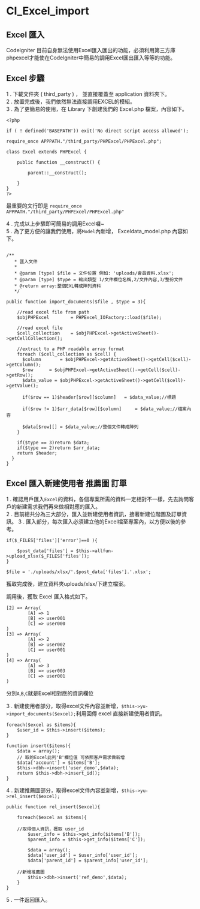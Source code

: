 # CI_Excel_import

## Excel 匯入
Codelgniter 目前自身無法使用Excel匯入匯出的功能，必須利用第三方庫phpexcel才能使在Codelgniter中簡易的調用Excel匯出匯入等等的功能。

## Excel 步驟
1 . 下載文件夾 ( third_party ) ， 並直接覆蓋至 application 資料夾下。   
2 . 放置完成後，我們依然無法直接調用EXCEL的模組。   
3 . 為了更簡易的使用，在 Library 下創建我們的 Excel.php 檔案，內容如下。    
```
<?php

if ( ! defined('BASEPATH')) exit('No direct script access allowed');

require_once APPPATH."/third_party/PHPExcel/PHPExcel.php";

class Excel extends PHPExcel {
	
	public function __construct() {
		
		parent::__construct();
    
	}
}
?>
```
最重要的文行即是 `require_once APPPATH."/third_party/PHPExcel/PHPExcel.php"`		

4 . 完成以上步驟即可簡易的調用Excel囉~   
5 . 為了更方便的讓我們使用，將`Model`內新增， Exceldata_model.php 內容如下。		
```

/**
   * 匯入文件
   *
   * @param [type] $file = 文件位置 例如: 'uploads/會員資料.xlsx';
   * @param [type] $type = 輸出類型 1/文件欄位名稱,2/文件內容,3/整份文件
   * @return array:整個EXL轉成陣列資料
   */

public function import_documents($file , $type = 3){
   
    //read excel file from path
    $objPHPExcel		= PHPExcel_IOFactory::load($file);

    //read excel file
    $cell_collection	= $objPHPExcel->getActiveSheet()->getCellCollection();

    //extract to a PHP readable array format
    foreach ($cell_collection as $cell) {
      $column		= $objPHPExcel->getActiveSheet()->getCell($cell)->getColumn();
      $row 		= $objPHPExcel->getActiveSheet()->getCell($cell)->getRow();
      $data_value = $objPHPExcel->getActiveSheet()->getCell($cell)->getValue();

      if($row == 1)$header[$row][$column]	= $data_value;//標題

      if($row != 1)$arr_data[$row][$column] 	= $data_value;//檔案內容

      $data[$row][] = $data_value;//整個文件轉成陣列
    }

    if($type == 3)return $data;
    if($type == 2)return $arr_data;
    return $header;
  }
}

```

## Excel 匯入新建使用者 推薦圖 訂單
1 . 確認用戶匯入`Excel`的資料，各個專案所需的資料一定相對不一樣，先去詢問客戶的新建需求我們再來做相對應的匯入。		
2 . 目前總共分為三大部分，匯入並新建使用者資訊，接著新建位階圖及訂單資訊。
3 . 匯入部分，每次匯入必須建立他的Excel檔至專案內，以方便以後的參考。		
```
if($_FILES['files']['error']==0 ){

	$post_data['files'] = $this->allfun->upload_xlsx($_FILES['files']);
}

$file = './uploads/xlsx/'.$post_data['files'].'.xlsx';
```
獲取完成後，建立資料夾uploads/xlsx/下建立檔案。	

調用後，獲取 Excel 匯入格式如下。		
```
[2] => Array(
        [A] => 1
        [B] => user001
        [C] => user000
)
[3] => Array(
        [A] => 2
        [B] => user002
        [C] => user001
)
[4] => Array(
    	[A] => 3
        [B] => user003
        [C] => user001
)
```
分別`A`,`B`,`C`就是Excel相對應的資訊欄位		
		
3 . 新建使用者部分，取得excel文件內容並新增，`$this->yu->import_documents($excel);`利用回傳 excel 直接新建使用者資訊。
```
foreach($excel as $items){
	$user_id = $this->insert($items);
}

function insert($items){
    $data = array();
    // 取的Excel此列'B'欄位值 可依照客戶需求做新增
    $data['account'] = $items['B'];	
    $this->dbh->insert('user_demo',$data);
    return $this->dbh->insert_id();
}
```

4 . 新建推薦圖部分，取得excel文件內容並新增，`$this->yu->rel_insert($excel);`
```
public function rel_insert($excel){
      
    foreach($excel as $items){
	
	//取得個人資訊，獲取 user_id
        $user_info = $this->get_info($items['B']);
        $parent_info = $this->get_info($items['C']);

        $data = array();
        $data['user_id'] = $user_info['user_id'];
        $data['parent_id'] = $parent_info['user_id'];
	
	//新增推薦圖
        $this->dbh->insert('ref_demo',$data);
    }
}
```
5 . 一件返回匯入。

